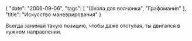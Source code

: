 {
   "date": "2006-09-06",
   "tags": [
      "Школа для волчонка",
      "Графомания"
   ],
   "title": "Искусство маневрирования"
}

Всегда занимай такую позицию, чтобы даже отступая, ты двигался в нужном направлении.
